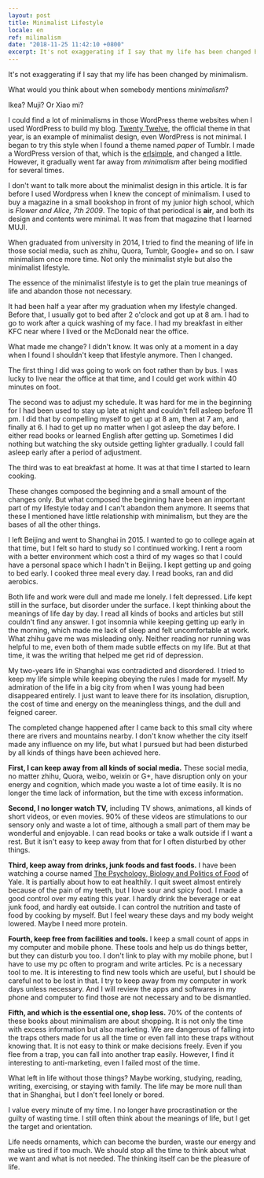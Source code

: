 ```yaml
---
layout: post
title: Minimalist Lifestyle
locale: en
ref: milimalism
date: "2018-11-25 11:42:10 +0800"
excerpt: It's not exaggerating if I say that my life has been changed by minimalism.
---
```

It's not exaggerating if I say that my life has been changed by minimalism.

What would you think about when somebody mentions *minimalism*?

Ikea? Muji? Or Xiao mi?

I could find a lot of minimalisms in those WordPress theme websites when I used WordPress to build my blog.  [Twenty Twelve](https://wordpress.org/themes/twentytwelve/), the official theme in that year, is an example of minimalist design, even WordPress is not minimal. I began to try this style when I found a theme named *paper* of Tumblr. I made a WordPress version of that, which is the [erlsimple](https://github.com/erlzhang/erlsimple), and changed a little. However, it gradually went far away from *minimalism* after being modified for several times.

I don't want to talk more about the minimalist design in this article. It is far before I used Wordpress when I knew the concept of minimalism. I used to buy a magazine in a small bookshop in front of my junior high school, which is *Flower and Alice, 7th 2009*. The topic of that periodical is **air**, and both its design and contents were minimal. It was from that magazine that I learned MUJI.

When graduated from university in 2014, I tried to find the meaning of life in those social media, such as zhihu, Quora, Tumblr, Google+ and so on. I saw minimalism once more time. Not only the minimalist style but also the minimalist lifestyle.

The essence of the minimalist lifestyle is to get the plain true meanings of life and abandon those not necessary.

It had been half a year after my graduation when my lifestyle changed. Before that, I usually got to bed after 2 o'clock and got up at 8 am. I had to go to work after a quick washing of my face. I had my breakfast in either KFC near where I lived or the McDonald near the office.

What made me change? I didn't know. It was only at a moment in a day when I found I shouldn't keep that lifestyle anymore. Then I changed.

The first thing I did was going to work on foot rather than by bus. I was lucky to live near the office at that time, and I could get work within 40 minutes on foot.

The second was to adjust my schedule. It was hard for me in the beginning for I had been used to stay up late at night and couldn't fell asleep before 11 pm. I did that by compelling myself to get up at 8 am, then at 7 am, and finally at 6. I had to get up no matter when I got asleep the day before. I either read books or learned English after getting up. Sometimes I did nothing but watching the sky outside getting lighter gradually. I could fall asleep early after a period of adjustment.

The third was to eat breakfast at home. It was at that time I started to learn cooking.

These changes composed the beginning and a small amount of the changes only. But what composed the beginning have been an important part of my lifestyle today and I can't abandon them anymore. It seems that these I mentioned have little relationship with minimalism, but they are the bases of all the other things.

I left Beijing and went to Shanghai in 2015. I wanted to go to college again at that time, but I felt so hard to study so I continued working. I rent a room with a better environment which cost a third of my wages so that I could have a personal space which I hadn't in Beijing. I kept getting up and going to bed early. I cooked three meal every day. I read books, ran and did aerobics.

Both life and work were dull and made me lonely. I felt depressed. Life kept still in the surface, but disorder under the surface. I kept thinking about the meanings of life day by day. I read all kinds of books and articles but still couldn't find any answer. I got insomnia while keeping getting up early in the morning, which made me lack of sleep and felt uncomfortable at work. What zhihu gave me was misleading only. Neither reading nor running was helpful to me, even both of them made subtle effects on my life. But at that time, it was the writing that helped me get rid of depression.

My two-years life in Shanghai was contradicted and disordered. I tried to keep my life simple while keeping obeying the rules I made for myself. My admiration of the life in a big city from when I was young had been disappeared entirely. I just want to leave there for its insolation, disruption, the cost of time and energy  on the meaningless things, and the dull and feigned career.

The completed change happened after I came back to this small city where there are rivers and mountains nearby. I don't know whether the city itself made any influence on my life, but what I pursued but had been disturbed by all kinds of things have been achieved here.

**First, I can keep away from all kinds of social media.** These social media, no matter zhihu, Quora, weibo, weixin or G+, have disruption only on your energy and cognition, which made you waste a lot of time easily. It is no longer the time lack of information, but the time with excess information.

**Second, I no longer watch TV,** including TV shows, animations, all kinds of short videos, or even movies. 90% of these videos are stimulations to our sensory only and waste a lot of time, although a small part of them may be wonderful and enjoyable. I can read books or take a walk outside if I want a rest. But it isn't easy to keep away from that for I often disturbed by other things.

 **Third, keep away from drinks, junk foods and fast foods.** I have been watching a course named [The Psychology, Biology and Politics of Food](https://oyc.yale.edu/psychology/psyc-123) of Yale. It is partially about how to eat healthily. I quit sweet almost entirely because of the pain of my teeth, but I love sour and spicy food. I made a good control over my eating this year. I hardly drink the beverage or eat junk food, and hardly eat outside. I can control the nutrition and taste of food by cooking by myself. But I feel weary these days and my body weight lowered. Maybe I need more protein.

 **Fourth, keep free from facilities and tools.** I keep a small count of apps in my computer and mobile phone. These tools and help us do things better, but they can disturb you too. I don't link to play with my mobile phone, but I have to use my pc often to program and write articles. Pc is a necessary tool to me. It is interesting to find new tools which are useful, but I should be careful not to be lost in that. I try to keep away from my computer in work days unless necessary. And I will review the apps and softwares in my phone and computer to find those are not necessary and to be dismantled.

 **Fifth, and which is the essential one, shop less.** 70% of the contents of these books about minimalism are about shopping. It is not only the time with excess information but also marketing. We are dangerous of falling into the traps others made for us all the time or even fall into these traps without knowing that. It is not easy to think or make decisions freely. Even if you flee from a trap, you can fall into another trap easily. However, I find it interesting to anti-marketing, even I failed most of the time.

What left in life without those things? Maybe working, studying, reading, writing, exercising, or staying with family. The life may be more null than that in Shanghai, but I don't feel lonely or bored.

I value every minute of my time. I no longer have procrastination or the guilty of wasting time. I still often think about the meanings of life, but I get the target and orientation.

Life needs ornaments, which can become the burden, waste our energy and make us tired if too much. We should stop all the time to think about what we want and what is not needed. The thinking itself can be the pleasure of life.
